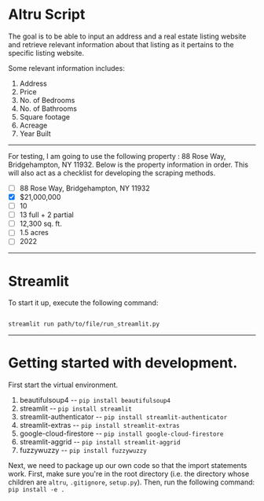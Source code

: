 # Altru Script

The goal is to be able to input an address and a real estate listing website and retrieve relevant information about that listing
as it pertains to the specific listing website.

Some relevant information includes:
1. Address
2. Price
3. No. of Bedrooms
4. No. of Bathrooms
5. Square footage
6. Acreage
7. Year Built

---

For testing, I am going to use the following property : 88 Rose Way, Bridgehampton, NY 11932. Below is the property information in order. This will also act as a checklist for developing the scraping methods.
- [ ] 88 Rose Way, Bridgehampton, NY 11932
- [x] $21,000,000 
- [ ] 10
- [ ] 13 full + 2 partial
- [ ] 12,300 sq. ft.
- [ ] 1.5 acres
- [ ] 2022

---

# Streamlit

To start it up, execute the following command:
```bash

streamlit run path/to/file/run_streamlit.py
```

---

# Getting started with development.
First start the virtual environment.

1. beautifulsoup4 -- `pip install beautifulsoup4`
2. streamlit -- `pip install streamlit`
3. streamlit-authenticator -- `pip install streamlit-authenticator`
4. streamlit-extras -- `pip install streamlit-extras`
5. google-cloud-firestore -- `pip install google-cloud-firestore`
6. streamlit-aggrid -- `pip install streamlit-aggrid`
7. fuzzywuzzy -- `pip install fuzzywuzzy`

Next, we need to package up our own code so that the import statements work.
First, make sure you're in the root directory (i.e. the directory whose children are `altru`, `.gitignore`, `setup.py`).
Then, run the following command:
`pip install -e .`